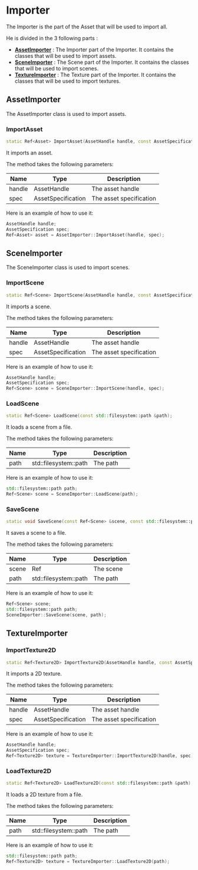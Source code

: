 # Importer

The Importer is the part of the Asset that will be used to import all.

He is divided in the 3 following parts :

- [**AssetImporter**](#assetimporter) : The Importer part of the Importer. It contains the classes that will be used to import assets.
- [**SceneImporter**](#sceneimporter) : The Scene part of the Importer. It contains the classes that will be used to import scenes.
- [**TextureImporter**](#textureimporter) : The Texture part of the Importer. It contains the classes that will be used to import textures.


## AssetImporter

The AssetImporter class is used to import assets.

### ImportAsset

```c++
static Ref<Asset> ImportAsset(AssetHandle handle, const AssetSpecification &spec);
```

It imports an asset.

The method takes the following parameters:

| Name   | Type               | Description             |
|--------|--------------------|-------------------------|
| handle | AssetHandle        | The asset handle        |
| spec   | AssetSpecification | The asset specification |

Here is an example of how to use it:

```c++
AssetHandle handle;
AssetSpecification spec;
Ref<Asset> asset = AssetImporter::ImportAsset(handle, spec);
```

## SceneImporter

The SceneImporter class is used to import scenes.

### ImportScene

```c++
static Ref<Scene> ImportScene(AssetHandle handle, const AssetSpecification &spec);
```

It imports a scene.

The method takes the following parameters:

| Name   | Type               | Description             |
|--------|--------------------|-------------------------|
| handle | AssetHandle        | The asset handle        |
| spec   | AssetSpecification | The asset specification |

Here is an example of how to use it:

```c++
AssetHandle handle;
AssetSpecification spec;
Ref<Scene> scene = SceneImporter::ImportScene(handle, spec);
```

### LoadScene

```c++
static Ref<Scene> LoadScene(const std::filesystem::path &path);
```

It loads a scene from a file.

The method takes the following parameters:

| Name | Type                     | Description        |
|------|--------------------------|--------------------|
| path | std::filesystem::path    | The path           |

Here is an example of how to use it:

```c++
std::filesystem::path path;
Ref<Scene> scene = SceneImporter::LoadScene(path);
```

### SaveScene

```c++
static void SaveScene(const Ref<Scene> &scene, const std::filesystem::path &path);
```

It saves a scene to a file.

The method takes the following parameters:

| Name  | Type                     | Description        |
|-------|--------------------------|--------------------|
| scene | Ref<Scene>               | The scene          |
| path  | std::filesystem::path    | The path           |

Here is an example of how to use it:

```c++
Ref<Scene> scene;
std::filesystem::path path;
SceneImporter::SaveScene(scene, path);
```

## TextureImporter

### ImportTexture2D

```c++
static Ref<Texture2D> ImportTexture2D(AssetHandle handle, const AssetSpecification &spec);
```

It imports a 2D texture.

The method takes the following parameters:

| Name   | Type               | Description             |
|--------|--------------------|-------------------------|
| handle | AssetHandle        | The asset handle        |
| spec   | AssetSpecification | The asset specification |

Here is an example of how to use it:

```c++
AssetHandle handle;
AssetSpecification spec;
Ref<Texture2D> texture = TextureImporter::ImportTexture2D(handle, spec);
```

### LoadTexture2D

```c++
static Ref<Texture2D> LoadTexture2D(const std::filesystem::path &path);
```

It loads a 2D texture from a file.

The method takes the following parameters:

| Name | Type                     | Description        |
|------|--------------------------|--------------------|
| path | std::filesystem::path    | The path           |

Here is an example of how to use it:

```c++
std::filesystem::path path;
Ref<Texture2D> texture = TextureImporter::LoadTexture2D(path);
```








